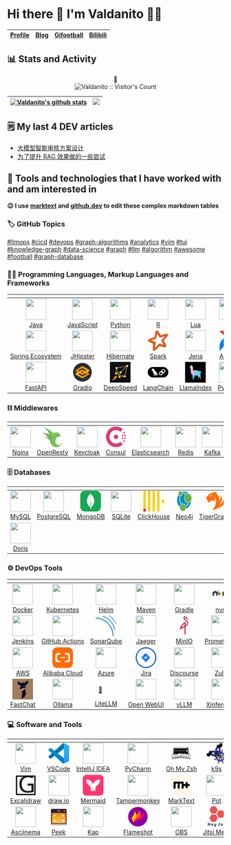 # Hi there 👋 I'm Valdanito 👨‍💻

<p align="center">

| <a href="https://github.com/Valdanitooooo" target="_blank"><div style="text-align: center;">Profile</div></a> | <a href="https://github.com/Valdanitooooo/knowledge-hub/discussions" target="_blank"><div style="text-align: center;">Blog</div></a> | <a href="https://valdanito.cn/gifootball/" target="_blank"><div style="text-align: center;">Gifootball</div></a> | <a href="https://space.bilibili.com/662844951" target="_blank"><div style="text-align: center;">Bilibili</div></a> |
| ------------------------------------------------------------------------------------------------------------- | ------------------------------------------------------------------------------------------------------------------------------------ | ---------------------------------------------------------------------------------------------------------------- | ------------------------------------------------------------------------------------------------------------------ |

</p>

<h2>📊 Stats and Activity</h2>
<p align="center">👀<br><img src="https://profile-counter.glitch.me/{Valdanitooooo}/count.svg" alt="Valdanito :: Visitor's Count" /></p>

| <a href="https://github.com/anuraghazra/github-readme-stats"><img src="https://github-readme-stats.vercel.app/api?username=Valdanitooooo&theme=transparent&show_icons=true&include_all_commits=true&count_private=true&hide_border=true&line_height=20&bg_color=00000000" alt="Valdanito's github stats" /></a> | <a href="https://github.com/anuraghazra/github-readme-stats"><img src="https://github-readme-stats.vercel.app/api/top-langs/?username=Valdanitooooo&theme=transparent&layout=compact&hide_border=true&bg_color=00000000" /></a> |
| --------------------------------------------------------------------------------------------------------------------------------------------------------------------------------------------------------------------------------------------------------------------------------------------------------------- | ------------------------------------------------------------------------------------------------------------------------------------------------------------------------------------------------------------------------------- |

<h2>🗒️ My last 4 DEV articles</h2>

<!-- BLOG-POST-LIST:START -->
- [大模型智能审核方案设计](https://github.com/Valdanitooooo/knowledge-hub/discussions/74)
- [为了提升 RAG 效果做的一些尝试](https://github.com/Valdanitooooo/knowledge-hub/discussions/72)
<!-- BLOG-POST-LIST:END -->

<h2>🧰 Tools and technologies that I have worked with and am interested in</h2>

**😉 I use [marktext](https://github.com/marktext/marktext) and [github.dev](https://github.dev/) to edit these complex markdown tables**

<h3>🏷️ GitHub Topics</h3>

[#llmops](https://github.com/topics/llmops)
[#cicd](https://github.com/topics/cicd)
[#devops](https://github.com/topics/devops)
[#graph-algorithms](https://github.com/topics/graph-algorithms)
[#analytics](https://github.com/topics/analytics)
[#vim](https://github.com/topics/vim)
[#tui](https://github.com/topics/tui)
[#knowledge-graph](https://github.com/topics/knowledge-graph)
[#data-science](https://github.com/topics/data-science)
[#graph](https://github.com/topics/graph)
[#llm](https://github.com/topics/llm)
[#algorithm](https://github.com/topics/algorithm)
[#awesome](https://github.com/topics/awesome)
[#football](https://github.com/topics/football)
[#graph-database](https://github.com/topics/graph-database)

<h3>👨‍💻 Programming Languages, Markup Languages and Frameworks</h3>

| <!-- -->                                                                                                                                                                                                                                                 | <!-- -->                                                                                                                                                                                                                                                                                         | <!-- -->                                                                                                                                                                                                                                                                                                 | <!-- -->                                                                                                                                                                                                                                                                                                    | <!-- -->                                                                                                                                                                                                                                                                                                     | <!-- -->                                                                                                                                                                                                                                                                                                                    | <!-- -->                                                                                                                                                                                                                                                                                             | <!-- -->                                                                                                                                                                                                                                                            | <!-- -->                                                                                                                                                                                                                                                                                        |
|:--------------------------------------------------------------------------------------------------------------------------------------------------------------------------------------------------------------------------------------------------------:|:------------------------------------------------------------------------------------------------------------------------------------------------------------------------------------------------------------------------------------------------------------------------------------------------:|:--------------------------------------------------------------------------------------------------------------------------------------------------------------------------------------------------------------------------------------------------------------------------------------------------------:|:-----------------------------------------------------------------------------------------------------------------------------------------------------------------------------------------------------------------------------------------------------------------------------------------------------------:|:------------------------------------------------------------------------------------------------------------------------------------------------------------------------------------------------------------------------------------------------------------------------------------------------------------:|:---------------------------------------------------------------------------------------------------------------------------------------------------------------------------------------------------------------------------------------------------------------------------------------------------------------------------:|:----------------------------------------------------------------------------------------------------------------------------------------------------------------------------------------------------------------------------------------------------------------------------------------------------:|:-------------------------------------------------------------------------------------------------------------------------------------------------------------------------------------------------------------------------------------------------------------------:|:-----------------------------------------------------------------------------------------------------------------------------------------------------------------------------------------------------------------------------------------------------------------------------------------------:|
| <a href="https://www.java.com/" target="_blank"><img style="width: 48px; height: 48px; margin: 0 auto;" src="https://techstack-generator.vercel.app/java-icon.svg" /><div style="text-align: center; white-space: nowrap;">Java</div></a>                | <a href="https://www.javascript.com/" target="_blank"><img style="width: 48px; height: 48px; margin: 0 auto;" src="https://skillicons.dev/icons?theme=light&i=js" /><div style="text-align: center; white-space: nowrap;">JavaScript</div></a>                                                   | <a href="https://www.python.org/" target="_blank"><img style="width: 48px; height: 48px; margin: 0 auto;" src="https://techstack-generator.vercel.app/python-icon.svg" /><div style="text-align: center; white-space: nowrap;">Python</div></a>                                                          | <a href="https://www.r-project.org/" target="_blank"><img style="width: 48px; height: 48px; margin: 0 auto;" src="https://skillicons.dev/icons?theme=light&i=r" /><div style="text-align: center; white-space: nowrap;">R</div></a>                                                                         | <a href="https://www.lua.org/" target="_blank"><img style="width: 48px; height: 48px; margin: 0 auto;" src="https://skillicons.dev/icons?theme=light&i=lua" /><div style="text-align: center; white-space: nowrap;">Lua</div></a>                                                                            | <a href="https://github.com/golang/go" target="_blank"><img style="width: 48px; height: 48px; margin: 0 auto;" src="https://skillicons.dev/icons?theme=light&i=go" /><div style="text-align: center; white-space: nowrap;">go</div></a>                                                                                     | <a href="https://www.w3.org/TR/rdf-schema/" target="_blank"><img style="width: 48px; height: 48px; margin: 0 auto;" src="https://raw.githubusercontent.com/cygri/rdf-logos/master/svg/rdf.svg" /><div style="text-align: center; white-space: nowrap;">RDF</div></a>                                 | <a href="https://graphql.org/" target="_blank"><img style="width: 48px; height: 48px; margin: 0 auto;" src="https://techstack-generator.vercel.app/graphql-icon.svg" /><div style="text-align: center; white-space: nowrap;">GraphQL</div></a>                      | <a href="https://www.gnu.org/software/bash/" target="_blank"><img style="width: 48px; height: 48px; margin: 0 auto;" src="https://skillicons.dev/icons?theme=light&i=bash" /><div style="text-align: center; white-space: nowrap;">Bash</div></a>                                               |
| <a href="https://spring.io/" target="_blank"><img style="width: 48px; height: 48px; margin: 0 auto;" src="https://spring.io/img/spring.svg" /><div style="text-align: center; white-space: nowrap;">Spring Ecosystem</div></a>                           | <a href="https://github.com/jhipster/generator-jhipster" target="_blank"><img style="width: 48px; height: 48px; margin: 0 auto;" src="https://www.jhipster.tech/images/logo/logo-jhipster.svg" /><div style="text-align: center; white-space: nowrap;">JHipster</div></a>                        | <a href="https://hibernate.org/" target="_blank"><img style="width: 48px; height: 48px; margin: 0 auto;" src="https://skillicons.dev/icons?theme=light&i=hibernate" /><div style="text-align: center; white-space: nowrap;">Hibernate</div></a>                                                          | <a href="https://github.com/apache/spark" target="_blank"><img style="width: 48px; height: 48px; margin: 0 auto;" src="https://raw.githubusercontent.com/Valdanitooooo/Valdanitooooo/main/public/icons/apache_spark_logo.svg" /><div style="text-align: center; white-space: nowrap;">Spark</div></a>       | <a href="https://github.com/apache/jena" target="_blank"><img style="width: 48px; height: 48px; margin: 0 auto;" src="https://raw.githubusercontent.com/apache/jena-site/main/static/images/jena-logo-icon.svg" /><div style="text-align: center; white-space: nowrap;">Jena</div></a>                       | <a href="https://github.com/apache/airflow" target="_blank"><img style="width: 48px; height: 48px; margin: 0 auto;" src="https://raw.githubusercontent.com/apache/airflow/main/docs/apache-airflow/img/logos/airflow_64x64_emoji_transparent.png" /><div style="text-align: center; white-space: nowrap;">Airflow</div></a> | <a href="https://github.com/nodejs/node" target="_blank"><img style="width: 48px; height: 48px; margin: 0 auto;" src="https://skillicons.dev/icons?theme=light&i=nodejs" /><div style="text-align: center; white-space: nowrap;">Node.js</div></a>                                                   | <a href="https://github.com/node-red/node-red" target="_blank"><img style="width: 48px; height: 48px; margin: 0 auto;" src="https://nodered.org/about/resources/media/node-red-icon.svg" /><div style="text-align: center; white-space: nowrap;">Node-RED</div></a> | <a href="https://github.com/rstudio/shiny" target="_blank"><img style="width: 48px; height: 48px; margin: 0 auto;" src="https://raw.githubusercontent.com/Valdanitooooo/Valdanitooooo/main/public/icons/shiny-icon.png" /><div style="text-align: center; white-space: nowrap;">Shiny</div></a> |
| <a href="https://github.com/tiangolo/fastapi" target="_blank"><img style="width: 48px; height: 48px; margin: 0 auto;" src="https://skillicons.dev/icons?theme=light&i=fastapi" /><div style="text-align: center; white-space: nowrap;">FastAPI</div></a> | <a href="https://github.com/gradio-app/gradio" target="_blank"><img style="width: 48px; height: 48px; margin: 0 auto;" src="https://raw.githubusercontent.com/Valdanitooooo/Valdanitooooo/main/public/icons/gradio.svg" /><div style="text-align: center; white-space: nowrap;">Gradio</div></a> | <a href="https://github.com/microsoft/DeepSpeed" target="_blank"><img style="width: 48px; height: 48px; margin: 0 auto;" src="https://raw.githubusercontent.com/Valdanitooooo/Valdanitooooo/main/public/icons/deepspeed.jpg" /><div style="text-align: center; white-space: nowrap;">DeepSpeed</div></a> | <a href="https://github.com/langchain-ai/langchain" target="_blank"><img style="width: 48px; height: 48px; margin: 0 auto;" src="https://raw.githubusercontent.com/Valdanitooooo/Valdanitooooo/main/public/icons/langchain.svg" /><div style="text-align: center; white-space: nowrap;">LangChain</div></a> | <a href="https://github.com/run-llama/llama_index" target="_blank"><img style="width: 48px; height: 48px; margin: 0 auto;" src="https://raw.githubusercontent.com/Valdanitooooo/Valdanitooooo/main/public/icons/llamaindex.png" /><div style="text-align: center; white-space: nowrap;">LlamaIndex</div></a> | <a href="https://github.com/pytorch/pytorch" target="_blank"><img style="width: 48px; height: 48px; margin: 0 auto;" src="https://skillicons.dev/icons?theme=light&i=pytorch" /><div style="text-align: center; white-space: nowrap;">PyTorch</div></a>                                                                     | <a href="https://github.com/huggingface/transformers" target="_blank"><img style="width: 48px; height: 48px; margin: 0 auto;" src="https://huggingface.co/datasets/huggingface/brand-assets/resolve/main/hf-logo.svg" /><div style="text-align: center; white-space: nowrap;">Transformers</div></a> | <a href="https://github.com/Chainlit/chainlit" target="_blank"><img style="width: 48px; height: 48px; margin: 0 auto;" src="https://raw.githubusercontent.com/Chainlit/chainlit/refs/heads/main/frontend/public/favicon.svg" /><div style="text-align: center; white-space: nowrap;">Chainlit</div></a> | <a href="https://github.com/langchain-ai/langgraph" target="_blank"><img style="width: 48px; height: 48px; margin: 0 auto;" src="https://raw.githubusercontent.com/Valdanitooooo/Valdanitooooo/main/public/icons/langgraph.svg" /><div style="text-align: center; white-space: nowrap;">LangGraph</div></a> |

<h3>⛓️ Middlewares</h3>

| <!-- -->                                                                                                                                                                                                                                     | <!-- -->                                                                                                                                                                                                                                                                                                 | <!-- -->                                                                                                                                                                                                                                                   | <!-- -->                                                                                                                                                                                                                                                                                 | <!-- -->                                                                                                                                                                                                                                                                  | <!-- -->                                                                                                                                                                                                                                        | <!-- -->                                                                                                                                                                                                                                   | <!-- -->                                                                                                                                                                                                                                                           | <!-- -->                                                                                                                                                                                                                                                         |
|:--------------------------------------------------------------------------------------------------------------------------------------------------------------------------------------------------------------------------------------------:|:--------------------------------------------------------------------------------------------------------------------------------------------------------------------------------------------------------------------------------------------------------------------------------------------------------:|:----------------------------------------------------------------------------------------------------------------------------------------------------------------------------------------------------------------------------------------------------------:|:----------------------------------------------------------------------------------------------------------------------------------------------------------------------------------------------------------------------------------------------------------------------------------------:|:-------------------------------------------------------------------------------------------------------------------------------------------------------------------------------------------------------------------------------------------------------------------------:|:-----------------------------------------------------------------------------------------------------------------------------------------------------------------------------------------------------------------------------------------------:|:------------------------------------------------------------------------------------------------------------------------------------------------------------------------------------------------------------------------------------------:|:------------------------------------------------------------------------------------------------------------------------------------------------------------------------------------------------------------------------------------------------------------------:|:----------------------------------------------------------------------------------------------------------------------------------------------------------------------------------------------------------------------------------------------------------------:|
| <a href="https://www.nginx.com/" target="_blank"><img style="width: 48px; height: 48px; margin: 0 auto;" src="https://techstack-generator.vercel.app/nginx-icon.svg" /><div style="text-align: center; white-space: nowrap;">Nginx</div></a> | <a href="https://github.com/openresty/openresty" target="_blank"><img style="width: 48px; height: 48px; margin: 0 auto;" src="https://raw.githubusercontent.com/Valdanitooooo/Valdanitooooo/main/public/icons/openresty.svg" /><div style="text-align: center; white-space: nowrap;">OpenResty</div></a> | <a href="https://github.com/keycloak/keycloak" target="_blank"><img style="width: 48px; height: 48px; margin: 0 auto;" src="https://www.keycloak.org/resources/images/icon.svg" /><div style="text-align: center; white-space: nowrap;">Keycloak</div></a> | <a href="https://github.com/hashicorp/consul" target="_blank"><img style="width: 48px; height: 48px; margin: 0 auto;" src="https://raw.githubusercontent.com/hashicorp/consul/main/website/public/img/logo.svg" /><div style="text-align: center; white-space: nowrap;">Consul</div></a> | <a href="https://github.com/elastic/elasticsearch" target="_blank"><img style="width: 48px; height: 48px; margin: 0 auto;" src="https://skillicons.dev/icons?theme=light&i=elasticsearch" /><div style="text-align: center; white-space: nowrap;">Elasticsearch</div></a> | <a href="https://github.com/redis/redis" target="_blank"><img style="width: 48px; height: 48px; margin: 0 auto;" src="https://skillicons.dev/icons?theme=light&i=redis" /><div style="text-align: center; white-space: nowrap;">Redis</div></a> | <a href="https://kafka.apache.org/" target="_blank"><img style="width: 48px; height: 48px; margin: 0 auto;" src="https://skillicons.dev/icons?theme=light&i=kafka" /><div style="text-align: center; white-space: nowrap;">Kafka</div></a> | <a href="https://github.com/rabbitmq/rabbitmq-server" target="_blank"><img style="width: 48px; height: 48px; margin: 0 auto;" src="https://skillicons.dev/icons?theme=light&i=rabbitmq" /><div style="text-align: center; white-space: nowrap;">RabbitMQ</div></a> | <a href="https://github.com/alibaba/canal" target="_blank"><img style="width: 48px; height: 48px; margin: 0 auto;" src="https://raw.githubusercontent.com/alibaba/canal/master/logo.png" /><div style="text-align: center; white-space: nowrap;">Canal</div></a> |

<h3>🗄️ Databases</h3>

| <!-- -->                                                                                                                                                                                                                                     | <!-- -->                                                                                                                                                                                                                                             | <!-- -->                                                                                                                                                                                                                                                                                       | <!-- -->                                                                                                                                                                                                                                             | <!-- -->                                                                                                                                                                                                                                                                                                     | <!-- -->                                                                                                                                                                                                                                                                                      | <!-- -->                                                                                                                                                                                                                                                                                        | <!-- -->                                                                                                                                                                                                                                                                                               | <!-- -->                                                                                                                                                                                                                                                                                                   |
|:--------------------------------------------------------------------------------------------------------------------------------------------------------------------------------------------------------------------------------------------:|:----------------------------------------------------------------------------------------------------------------------------------------------------------------------------------------------------------------------------------------------------:|:----------------------------------------------------------------------------------------------------------------------------------------------------------------------------------------------------------------------------------------------------------------------------------------------:|:----------------------------------------------------------------------------------------------------------------------------------------------------------------------------------------------------------------------------------------------------:|:------------------------------------------------------------------------------------------------------------------------------------------------------------------------------------------------------------------------------------------------------------------------------------------------------------:|:---------------------------------------------------------------------------------------------------------------------------------------------------------------------------------------------------------------------------------------------------------------------------------------------:|:-----------------------------------------------------------------------------------------------------------------------------------------------------------------------------------------------------------------------------------------------------------------------------------------------:|:------------------------------------------------------------------------------------------------------------------------------------------------------------------------------------------------------------------------------------------------------------------------------------------------------:|:----------------------------------------------------------------------------------------------------------------------------------------------------------------------------------------------------------------------------------------------------------------------------------------------------------:|
| <a href="https://www.mysql.com/" target="_blank"><img style="width: 48px; height: 48px; margin: 0 auto;" src="https://techstack-generator.vercel.app/mysql-icon.svg" /><div style="text-align: center; white-space: nowrap;">MySQL</div></a> | <a href="https://www.postgresql.org/" target="_blank"><img style="width: 48px; height: 48px; margin: 0 auto;" src="https://skillicons.dev/icons?theme=light&i=postgres" /><div style="text-align: center; white-space: nowrap;">PostgreSQL</div></a> | <a href="https://github.com/mongodb/mongo" target="_blank"><img style="width: 48px; height: 48px; margin: 0 auto;" src="https://raw.githubusercontent.com/Valdanitooooo/Valdanitooooo/main/public/icons/mongodb.svg" /><div style="text-align: center; white-space: nowrap;">MongoDB</div></a> | <a href="https://www.sqlite.org/index.html" target="_blank"><img style="width: 48px; height: 48px; margin: 0 auto;" src="https://skillicons.dev/icons?theme=light&i=sqlite" /><div style="text-align: center; white-space: nowrap;">SQLite</div></a> | <a href="https://github.com/ClickHouse/ClickHouse" target="_blank"><img style="width: 48px; height: 48px; margin: 0 auto;" src="https://raw.githubusercontent.com/Valdanitooooo/Valdanitooooo/main/public/icons/clickhouse.svg" /><div style="text-align: center; white-space: nowrap;">ClickHouse</div></a> | <a href="https://github.com/neo4j/neo4j" target="_blank"><img style="width: 48px; height: 48px; margin: 0 auto;" src="https://raw.githubusercontent.com/Valdanitooooo/Valdanitooooo/main/public/icons/neo4j-icon.svg" /><div style="text-align: center; white-space: nowrap;">Neo4j</div></a> | <a href="https://www.tigergraph.com/" target="_blank"><img style="width: 48px; height: 48px; margin: 0 auto;" src="https://raw.githubusercontent.com/Valdanitooooo/Valdanitooooo/main/public/icons/tigergraph.png" /><div style="text-align: center; white-space: nowrap;">TigerGraph</div></a> | <a href="https://github.com/dgraph-io/dgraph" target="_blank"><img style="width: 48px; height: 48px; margin: 0 auto;" src="https://raw.githubusercontent.com/Valdanitooooo/Valdanitooooo/main/public/icons/dgraphio-icon.svg" /><div style="text-align: center; white-space: nowrap;">Dgraph</div></a> | <a href="https://github.com/vesoft-inc/nebula" target="_blank"><img style="width: 48px; height: 48px; margin: 0 auto;" src="https://raw.githubusercontent.com/Valdanitooooo/Valdanitooooo/main/public/icons/nebulagraph.png" /><div style="text-align: center; white-space: nowrap;">NebulaGraph</div></a> |
|  <a href="https://github.com/apache/doris" target="_blank"><img style="width: 48px; height: 48px; margin: 0 auto;" src="https://doris.apache.org/images/logo-only.png" /><div style="text-align: center; white-space: nowrap;">Doris</div></a>     |      |       |      |       |      |       |      |       |

<h3>⚙️ DevOps Tools</h3>

| <!-- -->                                                                                                                                                                                                                                                                                               | <!-- -->                                                                                                                                                                                                                                                                                  | <!-- -->                                                                                                                                                                                                                                                                                                   | <!-- -->                                                                                                                                                                                                                                                                                             | <!-- -->                                                                                                                                                                                                                                                                                                   | <!-- -->                                                                                                                                                                                                                                                                                   | <!-- -->                                                                                                                                                                                                                                                | <!-- -->                                                                                                                                                                                                                                                                                                           | <!-- -->                                                                                                                                                                                                                                             |
|:------------------------------------------------------------------------------------------------------------------------------------------------------------------------------------------------------------------------------------------------------------------------------------------------------:|:-----------------------------------------------------------------------------------------------------------------------------------------------------------------------------------------------------------------------------------------------------------------------------------------:|:----------------------------------------------------------------------------------------------------------------------------------------------------------------------------------------------------------------------------------------------------------------------------------------------------------:|:----------------------------------------------------------------------------------------------------------------------------------------------------------------------------------------------------------------------------------------------------------------------------------------------------:|:----------------------------------------------------------------------------------------------------------------------------------------------------------------------------------------------------------------------------------------------------------------------------------------------------------:|:------------------------------------------------------------------------------------------------------------------------------------------------------------------------------------------------------------------------------------------------------------------------------------------:|:-------------------------------------------------------------------------------------------------------------------------------------------------------------------------------------------------------------------------------------------------------:|:------------------------------------------------------------------------------------------------------------------------------------------------------------------------------------------------------------------------------------------------------------------------------------------------------------------:|:----------------------------------------------------------------------------------------------------------------------------------------------------------------------------------------------------------------------------------------------------:|
| <a href="https://www.docker.com/" target="_blank"><img style="width: 48px; height: 48px; margin: 0 auto;" src="https://techstack-generator.vercel.app/docker-icon.svg" /><div style="text-align: center; white-space: nowrap;">Docker</div></a>                                                        | <a href="https://github.com/kubernetes/kubernetes" target="_blank"><img style="width: 48px; height: 48px; margin: 0 auto;" src="https://techstack-generator.vercel.app/kubernetes-icon.svg" /><div style="text-align: center; white-space: nowrap;">Kubernetes</div></a>                  | <a href="https://github.com/helm/helm" target="_blank"><img style="width: 48px; height: 48px; margin: 0 auto;" src="https://helm.sh/img/helm.svg" /><div style="text-align: center; white-space: nowrap;">Helm</div></a>                                                                                   | <a href="https://github.com/apache/maven" target="_blank"><img style="width: 48px; height: 48px; margin: 0 auto;" src="https://skillicons.dev/icons?theme=light&i=maven" /><div style="text-align: center; white-space: nowrap;">Maven</div></a>                                                     | <a href="https://github.com/gradle/gradle" target="_blank"><img style="width: 48px; height: 48px; margin: 0 auto;" src="https://skillicons.dev/icons?theme=light&i=gradle" /><div style="text-align: center; white-space: nowrap;">Gradle</div></a>                                                        | <a href="https://github.com/nvm-sh/nvm" target="_blank"><img style="width: 48px; height: 48px; margin: 0 auto;" src="https://raw.githubusercontent.com/Valdanitooooo/Valdanitooooo/main/public/icons/nvm-logo.png" /><div style="text-align: center; white-space: nowrap;">nvm</div></a>   | <a href="https://github.com/conda-forge/miniforge" target="_blank"><img style="width: 48px; height: 48px; margin: 0 auto;" src="https://avatars.githubusercontent.com/u/11897326?s=48" /><div style="text-align: center; white-space: nowrap;">Miniforge</div></a>      | <a href="https://github.com/" target="_blank"><img style="width: 48px; height: 48px; margin: 0 auto;" src="https://techstack-generator.vercel.app/github-icon.svg" /><div style="text-align: center; white-space: nowrap;">Github</div></a>                                                                        | <a href="https://gitlab.com/" target="_blank"><img style="width: 48px; height: 48px; margin: 0 auto;" src="https://skillicons.dev/icons?theme=light&i=gitlab" /><div style="text-align: center; white-space: nowrap;">GitLab</div></a>               |
| <a href="https://github.com/jenkinsci/jenkins" target="_blank"><img style="width: 48px; height: 48px; margin: 0 auto;" src="https://skillicons.dev/icons?theme=light&i=jenkins" /><div style="text-align: center; white-space: nowrap;">Jenkins</div></a>                                              | <a href="https://github.com/features/actions" target="_blank"><img style="width: 48px; height: 48px; margin: 0 auto;" src="https://skillicons.dev/icons?theme=light&i=githubactions" /><div style="text-align: center; white-space: nowrap;">GitHub Actions</div></a>                     | <a href="https://github.com/SonarSource/sonarqube" target="_blank"><img style="width: 48px; height: 48px; margin: 0 auto;" src="https://raw.githubusercontent.com/Valdanitooooo/Valdanitooooo/main/public/icons/sonarqube.svg" /><div style="text-align: center; white-space: nowrap;">SonarQube</div></a> | <a href="https://github.com/jaegertracing/jaeger" target="_blank"><img style="width: 48px; height: 48px; margin: 0 auto;" src="https://www.jaegertracing.io/img/jaeger-vector.svg" /><div style="text-align: center; white-space: nowrap;">Jaeger</div></a>                                          | <a href="https://github.com/minio/minio" target="_blank"><img style="width: 48px; height: 48px; margin: 0 auto;" src="https://raw.githubusercontent.com/Valdanitooooo/Valdanitooooo/main/public/icons/minio-icon.png" /><div style="text-align: center; white-space: nowrap;">MinIO</div></a>              | <a href="https://github.com/prometheus/prometheus" target="_blank"><img style="width: 48px; height: 48px; margin: 0 auto;" src="https://skillicons.dev/icons?theme=light&i=prometheus" /><div style="text-align: center; white-space: nowrap;">Prometheus</div></a>                        | <a href="https://github.com/grafana/grafana" target="_blank"><img style="width: 48px; height: 48px; margin: 0 auto;" src="https://skillicons.dev/icons?theme=light&i=grafana" /><div style="text-align: center; white-space: nowrap;">Grafana</div></a> | <a href="https://github.com/elastic/logstash" target="_blank"><img style="width: 48px; height: 48px; margin: 0 auto;" src="https://raw.githubusercontent.com/Valdanitooooo/Valdanitooooo/main/public/icons/elasticco_logstash-icon.svg" /><div style="text-align: center; white-space: nowrap;">Logstash</div></a> | <a href="https://github.com/apache/jmeter" target="_blank"><img style="width: 48px; height: 48px; margin: 0 auto;" src="https://jmeter.apache.org/images/jmeter_square.svg" /><div style="text-align: center; white-space: nowrap;">JMeter</div></a> |
| <a href="https://aws.amazon.com/" target="_blank"><img style="width: 48px; height: 48px; margin: 0 auto;" src="https://techstack-generator.vercel.app/aws-icon.svg" /><div style="text-align: center; white-space: nowrap;">AWS</div></a>                                                              | <a href="https://cn.aliyun.com/" target="_blank"><img style="width: 48px; height: 48px; margin: 0 auto;" src="https://raw.githubusercontent.com/Valdanitooooo/Valdanitooooo/main/public/icons/aliyun.png" /><div style="text-align: center; white-space: nowrap;">Alibaba Cloud</div></a> | <a href="https://azure.microsoft.com/" target="_blank"><img style="width: 48px; height: 48px; margin: 0 auto;" src="https://skillicons.dev/icons?theme=light&i=azure" /><div style="text-align: center; white-space: nowrap;">Azure</div></a>                                                              | <a href="https://www.atlassian.com/software/jira" target="_blank"><img style="width: 48px; height: 48px; margin: 0 auto;" src="https://raw.githubusercontent.com/Valdanitooooo/Valdanitooooo/main/public/icons/jira-icon.png" /><div style="text-align: center; white-space: nowrap;">Jira</div></a> | <a href="https://github.com/discourse/discourse" target="_blank"><img style="width: 48px; height: 48px; margin: 0 auto;" src="https://raw.githubusercontent.com/discourse/discourse/main/public/images/favicons/discourse.png" /><div style="text-align: center; white-space: nowrap;">Discourse</div></a> | <a href="https://github.com/zulip/zulip" target="_blank"><img style="width: 48px; height: 48px; margin: 0 auto;" src="https://raw.githubusercontent.com/zulip/zulip/main/static/images/logo/zulip-icon-circle.svg" /><div style="text-align: center; white-space: nowrap;">Zulip</div></a> |                                                                                                                                                                                                                                                         |                                                                                                                                                                                                                                                                                                                    |                                                                                                                                                                                                                                                      |
| <a href="https://github.com/lm-sys/FastChat" target="_blank"><img style="width: 48px; height: 48px; margin: 0 auto;" src="https://raw.githubusercontent.com/Valdanitooooo/Valdanitooooo/main/public/icons/vicuna_logo.jpeg" /><div style="text-align: center; white-space: nowrap;">FastChat</div></a> | <a href="https://github.com/ollama/ollama" target="_blank"><img style="width: 48px; height: 48px; margin: 0 auto;" src="https://ollama.com/public/ollama.png" /><div style="text-align: center; white-space: nowrap;">Ollama</div></a>                                                    | <a href="https://github.com/BerriAI/litellm" target="_blank"><div style="width: 48px; height: 48px; display: flex; justify-content: center; align-items: center;">🚅</div><div style="text-align: center; white-space: nowrap;">LiteLLM</div></a>                                                          | <a href="https://github.com/open-webui/open-webui" target="_blank"><img style="width: 48px; height: 48px; margin: 0 auto;" src="https://raw.githubusercontent.com/open-webui/open-webui/main/static/favicon.png" /><div style="text-align: center; white-space: nowrap;">Open WebUI</div></a>        | <a href="https://github.com/vllm-project/vllm" target="_blank"><img style="width: 48px; height: 48px; margin: 0 auto;" src="https://docs.vllm.ai/en/latest/_static/vllm-logo-text-light.png" /><div style="text-align: center; white-space: nowrap;">vLLM</div></a>  |  <a href="https://github.com/xorbitsai/inference" target="_blank"><img style="width: 48px; height: 48px; margin: 0 auto;" src="https://avatars.githubusercontent.com/u/109655068?s=48" /><div style="text-align: center; white-space: nowrap;">Xinference</div></a>   |    <a href="https://github.com/infiniflow/ragflow" target="_blank"><img style="width: 48px; height: 48px; margin: 0 auto;" src="https://ragflow.io/img/logo.svg" /><div style="text-align: center; white-space: nowrap;">RAGFlow</div></a>   |                         |                                                                                                                                                                                                                                                      |

<h3>💻 Software and Tools</h3>

| <!-- -->                                                                                                                                                                                                                                                                                               | <!-- -->                                                                                                                                                                                                                                                                                          | <!-- -->                                                                                                                                                                                                                                                                                              | <!-- -->                                                                                                                                                                                                                                                                                                   | <!-- -->                                                                                                                                                                                                                                                                                                   | <!-- -->                                                                                                                                                                                                                                                                                                   | <!-- -->                                                                                                                                                                                                                                                                                       | <!-- -->                                                                                                                                                                                                                                                                     | <!-- -->                                                                                                                                                                                                                                                                                    |
|:------------------------------------------------------------------------------------------------------------------------------------------------------------------------------------------------------------------------------------------------------------------------------------------------------:|:-------------------------------------------------------------------------------------------------------------------------------------------------------------------------------------------------------------------------------------------------------------------------------------------------:|:-----------------------------------------------------------------------------------------------------------------------------------------------------------------------------------------------------------------------------------------------------------------------------------------------------:|:----------------------------------------------------------------------------------------------------------------------------------------------------------------------------------------------------------------------------------------------------------------------------------------------------------:|:----------------------------------------------------------------------------------------------------------------------------------------------------------------------------------------------------------------------------------------------------------------------------------------------------------:|:----------------------------------------------------------------------------------------------------------------------------------------------------------------------------------------------------------------------------------------------------------------------------------------------------------:|:----------------------------------------------------------------------------------------------------------------------------------------------------------------------------------------------------------------------------------------------------------------------------------------------:|:----------------------------------------------------------------------------------------------------------------------------------------------------------------------------------------------------------------------------------------------------------------------------:|:-------------------------------------------------------------------------------------------------------------------------------------------------------------------------------------------------------------------------------------------------------------------------------------------:|
| <a href="https://github.com/vim/vim" target="_blank"> <img style="width: 48px; height: 48px; margin: 0 auto;" src="https://www.vim.org/images/vimlogo.svg" /> <div style="text-align: center; white-space: nowrap;">Vim</div></a>                                                                      | <a href="https://github.com/microsoft/vscode" target="_blank"> <img style="width: 48px; height: 48px; margin: 0 auto;" src="https://raw.githubusercontent.com/Valdanitooooo/Valdanitooooo/main/public/icons/vscode.svg" /> <div style="text-align: center; white-space: nowrap;">VSCode</div></a> | <a href="https://www.jetbrains.com/idea/" target="_blank"> <img style="width: 48px; height: 48px; margin: 0 auto;" src="https://resources.jetbrains.com/storage/products/company/brand/logos/IntelliJ_IDEA_icon.svg" /> <div style="text-align: center; white-space: nowrap;">IntelliJ IDEA</div></a> | <a href="https://www.jetbrains.com/pycharm/" target="_blank"> <img style="width: 48px; height: 48px; margin: 0 auto;" src="https://resources.jetbrains.com/storage/products/company/brand/logos/PyCharm_icon.svg" /> <div style="text-align: center; white-space: nowrap;">PyCharm</div></a>               | <a href="https://github.com/ohmyzsh/ohmyzsh" target="_blank"> <img style="width: 48px; height: 48px; margin: 0 auto;" src="https://raw.githubusercontent.com/Valdanitooooo/Valdanitooooo/main/public/icons/ohmyzsh.png" /> <div style="text-align: center; white-space: nowrap;">Oh My Zsh</div></a>       | <a href="https://github.com/derailed/k9s" target="_blank"> <img style="width: 48px; height: 48px; margin: 0 auto;" src="https://raw.githubusercontent.com/derailed/k9s/master/assets/k9s_helm.png" /> <div style="text-align: center; white-space: nowrap;">k9s</div></a>                                  | <a href="https://github.com/OlyaB/CyanTheme" target="_blank"> <img style="width: 48px; height: 48px; margin: 0 auto;" src="https://raw.githubusercontent.com/OlyaB/CyanTheme/master/resources/META-INF/pluginIcon.svg" /> <div style="text-align: center; white-space: nowrap;">Cyan</div></a> | <a href="https://github.com/axel-download-accelerator/axel" target="_blank"> <img style="width: 48px; height: 48px; margin: 0 auto;" src="https://avatars.githubusercontent.com/u/31333481?s=48&v=4" /> <div style="text-align: center; white-space: nowrap;">axel</div></a> | <a href="https://github.com/firecamp-dev/firecamp" target="_blank"> <img style="width: 48px; height: 48px; margin: 0 auto;" src="https://raw.githubusercontent.com/firecamp-dev/firecamp/main/.github/logo.svg" /> <div style="text-align: center; white-space: nowrap;">Firecamp</div></a> |
| <a href="https://github.com/excalidraw/excalidraw" target="_blank"> <img style="width: 48px; height: 48px; margin: 0 auto;" src="https://raw.githubusercontent.com/excalidraw/excalidraw/master/public/favicon.svg" /> <div style="text-align: center; white-space: nowrap;">Excalidraw</div></a>      | <a href="https://github.com/jgraph/drawio" target="_blank"> <img style="width: 48px; height: 48px; margin: 0 auto;" src="https://raw.githubusercontent.com/jgraph/drawio/dev/src/main/webapp/images/drawlogo48.png" /> <div style="text-align: center; white-space: nowrap;">draw.io</div></a>    | <a href="https://github.com/mermaid-js/mermaid" target="_blank"> <img style="width: 48px; height: 48px; margin: 0 auto;" src="https://raw.githubusercontent.com/mermaid-js/mermaid/develop/docs/public/favicon.svg" /> <div style="text-align: center; white-space: nowrap;">Mermaid</div></a>        | <a href="https://github.com/Tampermonkey/tampermonkey" target="_blank"> <img style="width: 48px; height: 48px; margin: 0 auto;" src="https://raw.githubusercontent.com/Tampermonkey/tampermonkey/master/images/icon48.png" /> <div style="text-align: center; white-space: nowrap;">Tampermonkey</div></a> | <a href="https://github.com/marktext/marktext" target="_blank"> <img style="width: 48px; height: 48px; margin: 0 auto;" src="https://raw.githubusercontent.com/marktext/marktext/develop/static/logo-small.png" /> <div style="text-align: center; white-space: nowrap;">MarkText</div></a> | <a href="https://github.com/pot-app/pot-desktop" target="_blank"> <img style="width: 48px; height: 48px; margin: 0 auto;" src="https://raw.githubusercontent.com/pot-app/pot-desktop/master/public/icon.svg" /> <div style="text-align: center; white-space: nowrap;">Pot</div></a> |                                                                                                                                                                                                                                                                                                |                                                                                                                                                                                                                                                                              |                                                                                                                                                                                                                                                                                             |
| <a href="https://github.com/asciinema/asciinema" target="_blank"> <img style="width: 48px; height: 48px; margin: 0 auto;" src="https://raw.githubusercontent.com/asciinema/asciinema.github.io/main/docs/assets/logo.svg" /> <div style="text-align: center; white-space: nowrap;">Asciinema</div></a> | <a href="https://github.com/phw/peek" target="_blank"> <img style="width: 48px; height: 48px; margin: 0 auto;" src="https://raw.githubusercontent.com/phw/peek/main/data/icons/com.uploadedlobster.peek.svg" /> <div style="text-align: center; white-space: nowrap;">Peek</div></a>              | <a href="https://github.com/wulkano/Kap" target="_blank"> <img style="width: 48px; height: 48px; margin: 0 auto;" src="https://raw.githubusercontent.com/wulkano/Kap/main/renderer/public/static/kap-icon.png" /> <div style="text-align: center; white-space: nowrap;">Kap</div></a>                 | <a href="https://github.com/flameshot-org/flameshot" target="_blank"> <img style="width: 48px; height: 48px; margin: 0 auto;" src="https://github.com/flameshot-org/flameshot/raw/master/data/img/app/org.flameshot.Flameshot.svg" /> <div style="text-align: center; white-space: nowrap;">Flameshot</div></a> | <a href="https://github.com/obsproject/obs-studio" target="_blank"> <img style="width: 48px; height: 48px; margin: 0 auto;" src="https://obsproject.com/assets/images/new_icon_small-r.png" /> <div style="text-align: center; white-space: nowrap;">OBS</div></a>                                         | <a href="https://github.com/jitsi/jitsi-meet" target="_blank"> <img style="width: 48px; height: 48px; margin: 0 auto;" src="https://raw.githubusercontent.com/jitsi/jitsi-meet/master/static/pwa/icons/icon192.png" /> <div style="text-align: center; white-space: nowrap;">Jitsi Meet</div></a>          |                                                                                                                                                                                                                                                                                                |                                                                                                                                                                                                                                                                              |                                                                                                                                                                                                                                                                                             |
